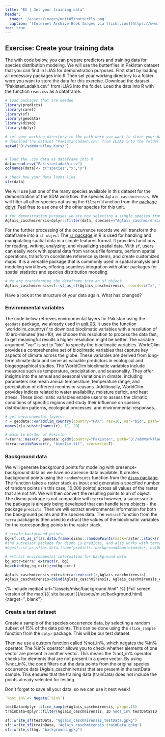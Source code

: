 ```yaml
---
title: "EX | Get your training data"
header:
  image: '/assets/images/unit05/butterfly.png'
  caption: '[Internet Archive Book Images via flickr.com](https://www.flickr.com/photos/internetarchivebookimages/page7) [public domain](https://creativecommons.org/publicdomain/zero/1.0/){:target="_blank"}'
toc: true
---
```


## Exercise: Create your training data
The with code below, you can prepare predictors and training data for species distribution modeling. We will use the butterflies in Pakistan dataset that you can find in ILIAS for demonstration purposes. First start by loading all necessary packages into R 
Then set your working directory to a folder were you want to store the data for this exercise. Download the dataset "PakistanLadakh.csv" from ILIAS into the folder. Load the data into R with the function `read.csv` as a dataframe.

```r
# load packages that are needed
library(predicts)
library(caret)
library(sf)
library(geodata)
library(dismo)
library(dplyr)

# set your working directory to the path were you want to store your data 
# download the dataset "PakistanLadakh.csv" from ILIAS into the folder
setwd("D:/sdmWorkflow_Kurs/")


# load the .csv data as dataframe into R
data=read.csv("PakistanLadakh.csv")
colnames(data)<- c("species","x","y")

# check how your data looks like
str(data)
```
We will use just one of the many species available in this dataset for the demonstration of the SDM workflow: the species `Aglais caschmirensis`. We will filter all other species out using the `filter()`function from the [package dplyr]( https://cran.r-project.org/web/packages/dplyr/index.html). Feel free to use one of the other species for this unit.

```r
# for demonstration purposes we are now selecting a single species from the dataset:
Aglais_caschmirensis=dplyr::filter(data, species=="Aglais_caschmirensis");rm(data)
```
For the further processing of the occurrence records we will transform the dataframe into a `sf object`
The [`sf` package]( https://r-spatial.github.io/sf/) in R is used for handling and manipulating spatial data in a simple features format. It provides functions for reading, writing, analyzing, and visualizing spatial data. With `sf`, users can easily work with spatial data from various file formats, perform spatial operations, transform coordinate reference systems, and create customized maps. It is a versatile package that is commonly used in spatial analysis and modeling workflows, offering seamless integration with other packages for spatial statistics and species distribution modeling.
```r
# We are transforming the dataframe into an sf object
Aglais_caschmirensis=sf::st_as_sf(Aglais_caschmirensis, coords=c("x", "y"), remove=F, crs=sf::st_crs("epsg:4326"))
```
Have a look at the structure of your data again. What has changed?

### Environmental variables
The code below retrieves environmental layers for Pakistan using the `geodata` package, we already used in [unit 03](../unit03/unit03-05_example_SpatialDataProcessing.html). It uses the function `worldclim_country()’ to download bioclimatic variables with a resolution of 10 arc-minutes (res=10), we choose this resolution to process the data fast, to get meaningful results a higher resolution might be better. The variable argument "var" is set to "bio" to specify the bioclimatic variables. 
WorldClim provides a comprehensive set of bioclimatic variables that capture key aspects of climate across the globe. These variables are derived from long-term climate data and serve as valuable predictors in ecological and biogeographical studies. The WorldClim bioclimatic variables include measures such as temperature, precipitation, and seasonality. They offer insights into the annual and seasonal variations in climate, including parameters like mean annual temperature, temperature range, and precipitation of different months or seasons. Additionally, WorldClim provides indices related to water availability, moisture deficit, and heat stress. These bioclimatic variables enable users to assess the climatic conditions of specific regions and study their influence on species distribution patterns, ecological processes, and environmental responses.

```r
# get environmental layers:
r = geodata::worldclim_country(country="PAK", res=10, var="bio", path="D:/sdmWorkflow_Kurs/raster/", version = "2.1")
names(r)<-substr(names(r), 11, 20)

# mask to border of Pakistan
r=terra::mask(r, geodata::gadm(country="Pakistan", path="D:/sdmWorkflow_Kurs/"))
terra::writeRaster(r, "bioclim.tif", overwrite=T)
```

### Background data
We will generate background points for modeling with presence-background data as we have no absence data available. It creates background points using the `randomPoints` function from the [`dismo` package]( https://cran.r-project.org/web/packages/dismo/index.html). The function takes a raster stack as input and generates a specified number of random points (in this case, 10,000 points) across all values of the raster that are not NA. We will then convert the resulting points to an sf object. The dismo package is not compatible with `terra` however, a successor to the package is already being developed that can handle terra objects - the package `predicts`.
Then we will extract environmental information for both the background points and the species data. The `extract` function from the `terra` package is then used to extract the values of the bioclimatic variables for the corresponding points in the raster stack.
```r
# create background points
bg=sf::st_as_sf(as.data.frame(dismo::randomPoints(mask=raster::stack(r), n=10000)), crs=terra::crs(r), coords=c("x","y"), remove=F)
#the successor package for dismo is predicts, and also works with terra, but unfortunately still a bit buggy:
#bg=sf::st_as_sf(as.data.frame(predicts::backgroundSample(mask=r, n=1000)), crs=terra::crs(r), coords=c("x","y"), remove=F)

# extract environmental information for background data
bg_extr=terra::extract(r, bg)
bg=cbind(bg,bg_extr);rm(bg_extr)

Aglais_caschmirensis_extr=terra::extract(r,Aglais_caschmirensis)
Aglais_caschmirensis=cbind(Aglais_caschmirensis, Aglais_caschmirensis_extr);rm(Aglais_caschmirensis_extr)
```

{% include media4 url="/assets/misc/background.html" %} [Full screen version of the map]({{ site.baseurl }}/assets/misc/background.html){:target="_blank"}


### Create a test dataset

Create a sample of the species occurrence data, by selecting a random subset of 15% of the data points. This can be done using the `slice_sample` function from the `dplyr` package. This will be our test dataset.

Then we use a custom function called %not_in%, which negates the %in% operator.  The %in% operator allows you to check whether elements of one vector are present in another vector. This means the %not_in% operator checks for elements that are not present in a given vector. By using %not_in%, the code filters out the data points from the original species occurrence data (Aglais_caschmirensis) that are present in the testData sample. This ensures that the training data (trainData) does not include the points already selected for testing.

Don´t forget to save all your data, so we can use it next week!

```r
`%not_in%`<- Negate(`%in%`)

testData=dplyr::slice_sample(Aglais_caschmirensis, prop=.15)
trainData=dplyr::filter(Aglais_caschmirensis, ID %not_in% testData$ID )

sf::write_sf(testData, "Aglais_caschmirensis_testData.gpkg")
sf::write_sf(trainData, "Aglais_caschmirensis_trainData.gpkg")
sf::write_sf(bg, "background.gpkg")
```

